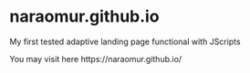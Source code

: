 # naraomur.github.io



<p>My first tested adaptive landing page functional with JScripts</p>
<p>You may visit here https://naraomur.github.io/</p>
